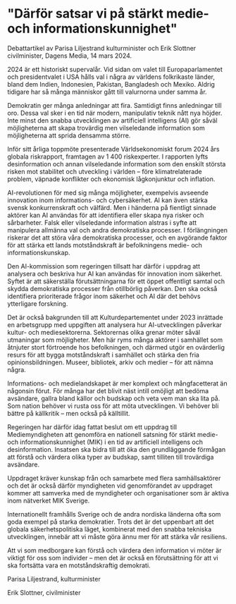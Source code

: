 # "Därför satsar vi på stärkt medie- och informationskunnighet"

Debattartikel av Parisa Liljestrand kulturminister och Erik Slottner civilminister, Dagens Media, 14 mars 2024.

2024 är ett historiskt supervalår. Vid sidan om valet till Europaparlamentet och presidentvalet i USA hålls val i några av världens folkrikaste länder, bland dem Indien, Indonesien, Pakistan, Bangladesh och Mexiko. Aldrig tidigare har så många människor gått till valurnorna under samma år.

Demokratin ger många anledningar att fira. Samtidigt finns anledningar till oro. Dessa val sker i en tid när modern, manipulativ teknik nått nya höjder. Inte minst den snabba utvecklingen av artificiell intelligens (AI) gör såväl möjligheterna att skapa trovärdig men vilseledande information som möjligheterna att sprida densamma större.

Inför sitt årliga toppmöte presenterade Världsekonomiskt forum 2024 års globala riskrapport, framtagen av 1 400 riskexperter. I rapporten lyfts desinformation och annan vilseledande information som den enskilt största risken mot stabilitet och utveckling i världen – före klimatrelaterade problem, väpnade konflikter och ekonomisk lågkonjunktur och inflation.

AI-revolutionen för med sig många möjligheter, exempelvis avseende innovation inom informations- och cybersäkerhet. AI kan även stärka svensk konkurrenskraft och välfärd. Men i händerna på fientligt sinnade aktörer kan AI användas för att identifiera eller skapa nya risker och sårbarheter. Falsk eller vilseledande information alstras i syfte att manipulera allmänna val och andra demokratiska processer. I förlängningen riskerar det att störa våra demokratiska processer, och en avgörande faktor för att stärka ett lands motståndskraft är befolkningens medie- och informationskunskap.

Den AI-kommission som regeringen tillsatt har därför i uppdrag att analysera och beskriva hur AI kan användas för innovation inom säkerhet. Syftet är att säkerställa förutsättningarna för ett öppet offentligt samtal och skydda demokratiska processer från otillbörlig påverkan. Den ska också identifiera prioriterade frågor inom säkerhet och AI där det behövs ytterligare forskning.

Det är också bakgrunden till att Kulturdepartementet under 2023 inrättade en arbetsgrupp med uppgiften att analysera hur AI-utvecklingen påverkar kultur- och mediesektorerna. Sektorernas olika grenar möter såväl utmaningar som möjligheter. Men här ryms många aktörer i samhället som åtnjuter stort förtroende hos befolkningen, och därmed utgör en ovärderlig resurs för att bygga motståndskraft i samhället och stärka den fria opinionsbildningen. Museer, bibliotek, arkiv och medier – för att nämna några.

Informations- och medielandskapet är mer komplext och mångfacetterat än någonsin förut. För många har det blivit näst intill omöjligt att bedöma avsändare, gallra bland källor och budskap och veta vem man ska lita på. Som nation behöver vi rusta oss för att möta utvecklingen. Vi behöver bli bättre på källkritik – men också på källtillit.

Regeringen har därför idag fattat beslut om ett uppdrag till Mediemyndigheten att genomföra en nationell satsning för stärkt medie- och informationskunnighet (MIK) i en tid av artificiell intelligens och desinformation. Insatsen ska bidra till att öka den grundläggande förmågan att förstå och värdera olika typer av budskap, samt tilliten till trovärdiga avsändare.

Uppdraget kräver kunskap från och samarbete med flera samhällsaktörer och det är också därför myndigheten vid genomförandet av uppdraget kommer att samverka med de myndigheter och organisationer som är aktiva inom nätverket MIK Sverige.

Internationellt framhålls Sverige och de andra nordiska länderna ofta som goda exempel på starka demokratier. Trots det är det uppenbart att det globala säkerhetspolitiska läget, kombinerat med den snabba tekniska utvecklingen, innebär att vi måste göra ännu mer för att stärka vår resiliens.

Att vi som medborgare kan förstå och värdera den information vi möter är viktigt för oss som individer – men det är också en förutsättning för att vi ska fortsätta vara en motståndskraftig demokrati.

Parisa Liljestrand, kulturminister

Erik Slottner, civilminister
